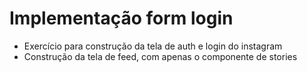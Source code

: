 # Implementação form login

- Exercício para construção da tela de auth e login do instagram
- Construção da tela de feed, com apenas o componente de stories

